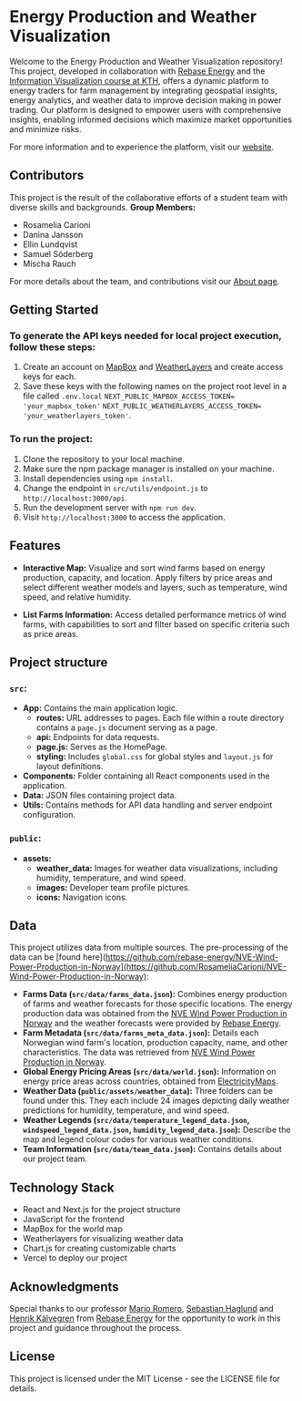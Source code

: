 # Energy Production and Weather Visualization

Welcome to the Energy Production and Weather Visualization repository! This project, developed in collaboration with [Rebase Energy](https://www.rebase.energy/) and the [Information Visualization course at KTH](https://www.kth.se/student/kurser/kurs/DH2321?l=en), offers a dynamic platform to energy traders for farm management by integrating geospatial insights, energy analytics, and weather data to improve decision making in power trading. Our platform is designed to empower users with comprehensive insights, enabling informed decisions which maximize market opportunities and minimize risks.

For more information and to experience the platform, visit our [website](https://weather-visualization-rebase.vercel.app/).

## Contributors

This project is the result of the collaborative efforts of a student team with diverse skills and backgrounds. 
**Group Members:** 
- Rosamelia Carioni 
- Danina Jansson
- Ellin Lundqvist
- Samuel Söderberg
- Mischa Rauch

For more details about the team, and contributions visit our [About page](https://weather-visualization-rebase.vercel.app/about).

## Getting Started

### To generate the API keys needed for local project execution, follow these steps:
1. Create an account on [MapBox](https://www.mapbox.com/) and [WeatherLayers](https://weatherlayers.com/demo.html) and create access keys for each.
2. Save these keys with the following names on the project root level in a file called `.env.local` `NEXT_PUBLIC_MAPBOX_ACCESS_TOKEN= 'your_mapbox_token'` `NEXT_PUBLIC_WEATHERLAYERS_ACCESS_TOKEN= 'your_weatherlayers_token'`.

### To run the project:
1. Clone the repository to your local machine.
2. Make sure the npm package manager is installed on your machine. 
3. Install dependencies using `npm install`.
4. Change the endpoint in `src/utils/endpoint.js` to `http://localhost:3000/api`. 
5. Run the development server with `npm run dev`.
6. Visit `http://localhost:3000` to access the application.

## Features

- **Interactive Map:** Visualize and sort wind farms based on energy production, capacity, and location. Apply filters by price areas and select different weather models and layers, such as temperature, wind speed, and relative humidity.

- **List Farms Information:** Access detailed performance metrics of wind farms, with capabilities to sort and filter based on specific criteria such as price areas.


## Project structure 
### `src`:
- **App:** Contains the main application logic.
  - **routes:** URL addresses to pages. Each file within a route directory contains a `page.js` document serving as a page.
  - **api:** Endpoints for data requests.
  - **page.js:** Serves as the HomePage.
  - **styling:** Includes `global.css` for global styles and `layout.js` for layout definitions.
- **Components:** Folder containing all React components used in the application.
- **Data:** JSON files containing project data.
- **Utils:** Contains methods for API data handling and server endpoint configuration.

### `public`:
- **assets:**
  - **weather_data:** Images for weather data visualizations, including humidity, temperature, and wind speed.
  - **images:** Developer team profile pictures.
  - **icons:** Navigation icons.

## Data

This project utilizes data from multiple sources. The pre-processing of the data can be [found here](https://github.com/rebase-energy/NVE-Wind-Power-Production-in-Norway](https://github.com/RosameliaCarioni/NVE-Wind-Power-Production-in-Norway):

- **Farms Data (`src/data/farms_data.json`):** Combines energy production of farms and weather forecasts for those specific locations. The energy production data was obtained from the [NVE Wind Power Production in Norway](https://github.com/rebase-energy/NVE-Wind-Power-Production-in-Norway) and the weather forecasts were provided by [Rebase Energy](https://www.rebase.energy/).
- **Farm Metadata (`src/data/farms_meta_data.json`):** Details each Norwegian wind farm's location, production capacity, name, and other characteristics. The data was retrieved from [NVE Wind Power Production in Norway](https://github.com/rebase-energy/NVE-Wind-Power-Production-in-Norway).
- **Global Energy Pricing Areas (`src/data/world.json`):** Information on energy price areas across countries, obtained from [ElectricityMaps](https://github.com/electricitymaps/electricitymaps-contrib/tree/master/web/geo).
- **Weather Data (`public/assets/weather_data`):** Three folders can be found under this. They each include 24 images depicting daily weather predictions for humidity, temperature, and wind speed.
- **Weather Legends (`src/data/temperature_legend_data.json`, `windspeed_legend_data.json`, `humidity_legend_data.json`):** Describe the map and legend colour codes for various weather conditions.
- **Team Information (`src/data/team_data.json`):** Contains details about our project team.


## Technology Stack

- React and Next.js for the project structure
- JavaScript for the frontend
- MapBox for the world map
- Weatherlayers for visualizing weather data
- Chart.js for creating customizable charts
- Vercel to deploy our project



## Acknowledgments

Special thanks to our professor [Mario Romero](https://www.linkedin.com/search/results/all/?fetchDeterministicClustersOnly=true&heroEntityKey=urn%3Ali%3Afsd_profile%3AACoAAADoHHcB82kx1734f-HuZhngWj8iIWY8ZXs&keywords=mario%20romero&origin=RICH_QUERY_SUGGESTION&position=0&searchId=99bed06d-720d-4bd8-aa6c-cceb65fb9d20&sid=dit&spellCorrectionEnabled=false), [Sebastian Haglund](https://www.linkedin.com/in/sebaheg/) and [Henrik Kälvegren](https://www.linkedin.com/in/henrik-kälvegren-1129a8147/) from [Rebase Energy](https://www.rebase.energy/) for the opportunity to work in this project and guidance throughout the process.

## License
 
This project is licensed under the MIT License - see the LICENSE file for details.






